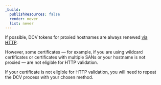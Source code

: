 ```yaml
---
_build:
  publishResources: false
  render: never
  list: never
---
```


If possible, DCV tokens for proxied hostnames are always renewed [via HTTP](/ssl/edge-certificates/changing-dcv-method/methods/http/).

However, some certificates — for example, if you are using wildcard certificates or certificates with multiple SANs or your hostname is not proxied — are not eligible for HTTP validation.

If your certificate is not eligible for HTTP validation, you will need to repeat the DCV process with your chosen method.